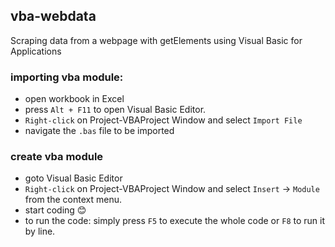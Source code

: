 ## vba-webdata

Scraping data from a webpage with getElements using Visual Basic for Applications 

### importing vba module:

- open workbook in Excel <br>
- press `Alt + F11` to open Visual Basic Editor. <br>
- `Right-click` on Project-VBAProject Window and select `Import File` <br>
- navigate the `.bas` file to be imported <br>

### create vba module

- goto Visual Basic Editor <br>
- `Right-click` on Project-VBAProject Window and select `Insert` &rarr; `Module` from the context menu. <br>
- start coding :blush: <br>
- to run the code: simply press `F5` to execute the whole code or `F8` to run it by line.
